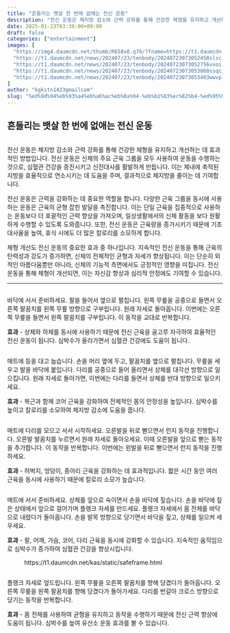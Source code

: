 ```yaml
---
title: "흔들리는 뱃살 한 번에 없애는 전신 운동"
description: "전신 운동은 체지방 감소와 근력 강화를 통해 건강한 체형을 유지하고 개선하는 데 효과적인 방법입니다. 전신 운동은 신체의 주요 근육 그룹을 모두 사용하여 운동을 수행하는 것으로, 심혈관 건강을 증진시키고 신진대사를 활발하게 만듭니다. 이는 체내에 축적된 지방을 효율적으"
date: 2025-01-23T03:39:00+09:00
draft: false
categories: ["entertainment"]
images: [
  "https://img4.daumcdn.net/thumb/R658x0.q70/?fname=https://t1.daumcdn.net/news/202407/23/tenbody/20240723073052172yrvz.jpg"
  "https://t1.daumcdn.net/news/202407/23/tenbody/20240723073052450slsc.gif"
  "https://t1.daumcdn.net/news/202407/23/tenbody/20240723073052756vxoi.gif"
  "https://t1.daumcdn.net/news/202407/23/tenbody/20240723073053060ssqc.gif"
  "https://t1.daumcdn.net/news/202407/23/tenbody/20240723073053403wwvp.gif"
]
author: "kgkstn1423gmailcom"
slug: "%ed%9d%94%eb%93%a4%eb%a6%ac%eb%8a%94-%eb%b1%83%ec%82%b4-%ed%95%9c-%eb%b2%88%ec%97%90-%ec%97%86%ec%95%a0%eb%8a%94-%ec%a0%84%ec%8b%a0-%ec%9a%b4%eb%8f%99"
---
```


<h2 >흔들리는 뱃살 한 번에 없애는 전신 운동</h2> <figure ><img src="https://img4.daumcdn.net/thumb/R658x0.q70/?fname=https://t1.daumcdn.net/news/202407/23/tenbody/20240723073052172yrvz.jpg" alt=""/></figure> <p>전신 운동은 체지방 감소와 근력 강화를 통해 건강한 체형을 유지하고 개선하는 데 효과적인 방법입니다. 전신 운동은 신체의 주요 근육 그룹을 모두 사용하여 운동을 수행하는 것으로, 심혈관 건강을 증진시키고 신진대사를 활발하게 만듭니다. 이는 체내에 축적된 지방을 효율적으로 연소시키는 데 도움을 주며, 결과적으로 체지방을 줄이는 데 기여합니다.</p> <p>전신 운동은 근력을 강화하는 데 중요한 역할을 합니다. 다양한 근육 그룹을 동시에 사용하는 운동은 근육의 균형 잡힌 발달을 촉진합니다. 이는 단일 근육을 집중적으로 사용하는 운동보다 더 포괄적인 근력 향상을 가져오며, 일상생활에서의 신체 활동을 보다 원활하게 수행할 수 있도록 도와줍니다. 또한, 전신 운동은 근육량을 증가시키기 때문에 기초 대사율을 높여, 휴식 시에도 더 많은 칼로리를 소모하게 합니다.</p> <p>체형 개선도 전신 운동의 중요한 효과 중 하나입니다. 지속적인 전신 운동을 통해 근육의 탄력성과 강도가 증가하면, 신체의 전체적인 균형과 자세가 향상됩니다. 이는 단순히 외적인 아름다움뿐만 아니라, 신체의 기능적 측면에서도 긍정적인 영향을 미칩니다. 전신 운동을 통해 체형이 개선되면, 이는 자신감 향상과 심리적 안정에도 기여할 수 있습니다.</p> <hr /> <figure ><img src="https://t1.daumcdn.net/news/202407/23/tenbody/20240723073052450slsc.gif" alt=""/></figure> <p>바닥에 서서 준비하세요. 팔을 들어서 옆으로 펼칩니다. 왼쪽 무릎을 공중으로 들면서 오른쪽 팔꿈치를 왼쪽 무릎 방향으로 구부립니다. 원래 자세로 돌아옵니다. 이번에는 오른쪽 무릎을 들면서 왼쪽 팔꿈치를 구부립니다. 이 동작을 교대로 반복합니다.</p> <p><strong>효과</strong> - 상체와 하체를 동시에 사용하기 때문에 전신 근육을 골고루 자극하여 효율적인 전신 운동이 됩니다. 심박수가 올라가면서 심혈관 건강에도 도움이 됩니다.</p> <figure ><img src="https://t1.daumcdn.net/news/202407/23/tenbody/20240723073052756vxoi.gif" alt=""/></figure> <p>매트에 등을 대고 눕습니다. 손을 머리 옆에 두고, 팔꿈치를 옆으로 펼칩니다. 무릎을 세우고 발을 바닥에 붙입니다. 다리를 공중으로 들어 올리면서 상체를 대각선 방향으로 일으킵니다. 원래 자세로 돌아가면, 이번에는 다리를 들면서 상체를 반대 방향으로 일으키세요.</p> <p><strong>효과</strong> - 복근과 함께 코어 근육을 강화하여 전체적인 몸의 안정성을 높입니다. 심박수를 높이고 칼로리를 소모하여 체지방 감소에 도움을 줍니다.</p> <figure ><img src="https://t1.daumcdn.net/news/202407/23/tenbody/20240723073053060ssqc.gif" alt=""/></figure> <p>매트에 다리를 모으고 서서 시작하세요. 오른발을 뒤로 뻗으면서 런지 동작을 진행합니다. 오른발 발꿈치를 누르면서 원래 자세로 돌아오세요. 이때 오른발을 앞으로 뻗는 동작을 추가합니다. 이 동작을 반복합니다. 이번에는 왼발을 뒤로 뻗으면서 런지 동작을 진행하세요.</p> <p><strong>효과</strong> - 허벅지, 엉덩이, 종아리 근육을 강화하는 데 효과적입니다. 짧은 시간 동안 여러 근육을 동시에 사용하기 때문에 칼로리 소모가 높습니다.</p> <figure ><img src="https://t1.daumcdn.net/news/202407/23/tenbody/20240723073053403wwvp.gif" alt=""/></figure> <p>매트에 서서 준비하세요. 상체를 앞으로 숙이면서 손을 바닥에 짚습니다. 손을 바닥에 짚은 상태에서 앞으로 걸어가며 플랭크 자세를 만드세요. 플랭크 자세에서 몸 전체를 바닥으로 내렸다가 돌아옵니다. 손을 발목 방향으로 당기면서 바닥을 짚고, 상체를 일으켜 세우세요.</p> <p><strong>효과</strong> - 팔, 어깨, 가슴, 코어, 다리 근육을 동시에 강화할 수 있습니다. 지속적인 움직임으로 심박수가 증가하여 심혈관 건강을 향상시킵니다.</p> <figure ><div > https://t1.daumcdn.net/kas/static/safeframe.html </div></figure> <figure ><img src="https://t1.daumcdn.net/news/202407/23/tenbody/20240723073053725xjni.gif" alt=""/></figure> <p>플랭크 자세로 엎드립니다. 왼쪽 무릎을 오른쪽 팔꿈치를 향해 당겼다가 돌아옵니다. 오른쪽 무릎을 왼쪽 팔꿈치를 향해 당겼다가 돌아가세요. 다리를 번갈아 크로스 방향으로 당기는 동작을 반복합니다.</p> <p><strong>효과</strong> - 몸 전체를 사용하여 균형을 유지하고 동작을 수행하기 때문에 전신 근력 향상에 도움이 됩니다. 심박수를 높여 유산소 운동 효과를 볼 수 있습니다.</p>